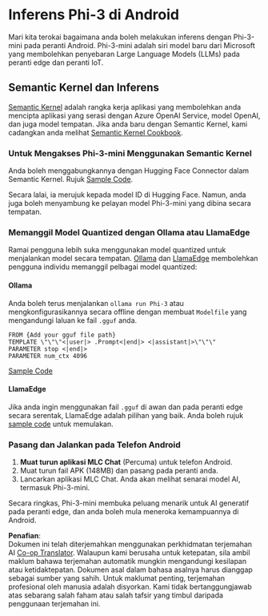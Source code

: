 <!--
CO_OP_TRANSLATOR_METADATA:
{
  "original_hash": "9481b07dda8f9715a5d1ff43fb27568b",
  "translation_date": "2025-07-16T20:15:05+00:00",
  "source_file": "md/01.Introduction/03/Android_Inference.md",
  "language_code": "ms"
}
-->
# **Inferens Phi-3 di Android**

Mari kita terokai bagaimana anda boleh melakukan inferens dengan Phi-3-mini pada peranti Android. Phi-3-mini adalah siri model baru dari Microsoft yang membolehkan penyebaran Large Language Models (LLMs) pada peranti edge dan peranti IoT.

## Semantic Kernel dan Inferens

[Semantic Kernel](https://github.com/microsoft/semantic-kernel) adalah rangka kerja aplikasi yang membolehkan anda mencipta aplikasi yang serasi dengan Azure OpenAI Service, model OpenAI, dan juga model tempatan. Jika anda baru dengan Semantic Kernel, kami cadangkan anda melihat [Semantic Kernel Cookbook](https://github.com/microsoft/SemanticKernelCookBook?WT.mc_id=aiml-138114-kinfeylo).

### Untuk Mengakses Phi-3-mini Menggunakan Semantic Kernel

Anda boleh menggabungkannya dengan Hugging Face Connector dalam Semantic Kernel. Rujuk [Sample Code](https://github.com/Azure-Samples/Phi-3MiniSamples/tree/main/semantickernel?WT.mc_id=aiml-138114-kinfeylo).

Secara lalai, ia merujuk kepada model ID di Hugging Face. Namun, anda juga boleh menyambung ke pelayan model Phi-3-mini yang dibina secara tempatan.

### Memanggil Model Quantized dengan Ollama atau LlamaEdge

Ramai pengguna lebih suka menggunakan model quantized untuk menjalankan model secara tempatan. [Ollama](https://ollama.com/) dan [LlamaEdge](https://llamaedge.com) membolehkan pengguna individu memanggil pelbagai model quantized:

#### Ollama

Anda boleh terus menjalankan `ollama run Phi-3` atau mengkonfigurasikannya secara offline dengan membuat `Modelfile` yang mengandungi laluan ke fail `.gguf` anda.

```gguf
FROM {Add your gguf file path}
TEMPLATE \"\"\"<|user|> .Prompt<|end|> <|assistant|>\"\"\"
PARAMETER stop <|end|>
PARAMETER num_ctx 4096
```

[Sample Code](https://github.com/Azure-Samples/Phi-3MiniSamples/tree/main/ollama?WT.mc_id=aiml-138114-kinfeylo)

#### LlamaEdge

Jika anda ingin menggunakan fail `.gguf` di awan dan pada peranti edge secara serentak, LlamaEdge adalah pilihan yang baik. Anda boleh rujuk [sample code](https://github.com/Azure-Samples/Phi-3MiniSamples/tree/main/wasm?WT.mc_id=aiml-138114-kinfeylo) untuk memulakan.

### Pasang dan Jalankan pada Telefon Android

1. **Muat turun aplikasi MLC Chat** (Percuma) untuk telefon Android.  
2. Muat turun fail APK (148MB) dan pasang pada peranti anda.  
3. Lancarkan aplikasi MLC Chat. Anda akan melihat senarai model AI, termasuk Phi-3-mini.

Secara ringkas, Phi-3-mini membuka peluang menarik untuk AI generatif pada peranti edge, dan anda boleh mula meneroka kemampuannya di Android.

**Penafian**:  
Dokumen ini telah diterjemahkan menggunakan perkhidmatan terjemahan AI [Co-op Translator](https://github.com/Azure/co-op-translator). Walaupun kami berusaha untuk ketepatan, sila ambil maklum bahawa terjemahan automatik mungkin mengandungi kesilapan atau ketidaktepatan. Dokumen asal dalam bahasa asalnya harus dianggap sebagai sumber yang sahih. Untuk maklumat penting, terjemahan profesional oleh manusia adalah disyorkan. Kami tidak bertanggungjawab atas sebarang salah faham atau salah tafsir yang timbul daripada penggunaan terjemahan ini.